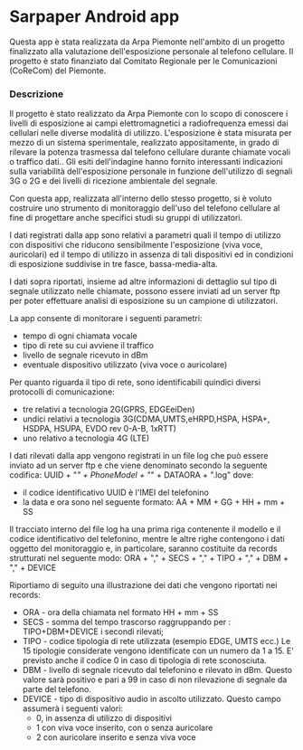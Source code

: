 
<h1>Sarpaper Android app</h1>
Questa app è stata realizzata da Arpa Piemonte nell'ambito di un progetto finalizzato alla valutazione dell'esposizione personale al telefono cellulare. Il progetto è stato finanziato dal Comitato Regionale per le Comunicazioni (CoReCom) del Piemonte.

<h3>Descrizione</h3>
Il progetto è stato realizzato da Arpa Piemonte con lo scopo di conoscere i livelli di esposizione ai campi elettromagnetici a radiofrequenza emessi dai cellulari nelle diverse modalità di utilizzo. L'esposizione è stata misurata per mezzo di un sistema sperimentale, realizzato appositamente, in grado di rilevare la potenza trasmessa dal telefono cellulare durante chiamate vocali o traffico dati.. Gli esiti dell'indagine hanno fornito interessanti indicazioni sulla variabilità dell'esposizione personale in funzione dell'utilizzo di segnali 3G o 2G e dei livelli di ricezione ambientale del segnale.

Con questa app, realizzata all'interno dello stesso progetto, si è voluto costruire uno strumento di monitoraggio dell'uso del telefono cellulare al fine di progettare anche specifici studi su gruppi di utilizzatori.

I dati registrati dalla app sono relativi a parametri quali il tempo di utilizzo con dispositivi che riducono sensibilmente l'esposizione (viva voce, auricolari) ed il tempo di utilizzo in assenza di tali dispositivi ed in condizioni di esposizione suddivise in tre fasce, bassa-media-alta.

I dati sopra riportati, insieme ad altre informazioni di dettaglio sul tipo di segnale utilizzato nelle chiamate, possono essere inviati ad un server ftp per poter effettuare analisi di esposizione su un campione di utilizzatori.

La app consente di monitorare i seguenti parametri:
<ul>
<li>tempo di ogni chiamata vocale</li>
<li>tipo di rete su cui avviene il traffico</li>
<li>livello de segnale ricevuto in dBm</li>
<li>eventuale dispositivo utilizzato (viva voce o auricolare)</li>
</ul>
Per quanto riguarda il tipo di rete, sono identificabili quindici diversi protocolli di comunicazione:
<ul>
<li>tre relativi a tecnologia 2G(GPRS, EDGEeiDen)</li>
<li>undici relativi a tecnologia 3G(CDMA,UMTS,eHRPD,HSPA, HSPA+, HSDPA, HSUPA, EVDO rev 0-A-B, 1xRTT)</li>
<li>uno relativo a tecnologia 4G (LTE)</li>
</ul>

I dati rilevati dalla app vengono registrati in un file log che può essere inviato ad un server ftp e che viene denominato secondo la seguente codifica:
UUID + "_" + PhoneModel + "_" + DATAORA + ".log" dove:
<ul>
    <li>il codice identificativo UUID è l'IMEI del telefonino</li>
    <li>la data e ora sono nel seguente formato: AA + MM + GG + HH + mm + SS</li>
</ul>

Il tracciato interno del file log ha una prima riga contenente il modello e il codice identificativo del telefonino, mentre le altre righe contengono i dati oggetto del monitoraggio e, in particolare, saranno costituite da records strutturati nel seguente modo:
ORA + "," + SECS + "," + TIPO + "," + DBM + "," + DEVICE

Riportiamo di seguito una illustrazione dei dati che vengono riportati nei records:
<ul>
    <li>ORA - ora della chiamata nel formato HH + mm + SS</li>
    <li>SECS - somma del tempo trascorso raggruppando per : TIPO+DBM+DEVICE i secondi rilevati;</li>
    <li>TIPO - codice tipologia di rete utilizzata (esempio EDGE, UMTS ecc.) Le 15 tipologie considerate vengono identificate con un numero da 1 a 15. E' previsto anche il codice 0 in caso di tipologia di rete sconosciuta.</li>
    <li>DBM - livello di segnale ricevuto dal telefonino e rilevato in dBm. Questo valore sarà positivo e pari a 99 in caso di non rilevazione di segnale da parte del telefono.</li>
    <li>DEVICE - tipo di dispositivo audio in ascolto utilizzato. Questo campo assumerà i seguenti valori:
        <ul>
            <li>0, in assenza di utilizzo di dispositivi</li>
            <li>1 con viva voce inserito, con o senza auricolare</li>
            <li>2 con auricolare inserito e senza viva voce</li>
        </ul>
    </li>
</ul>







